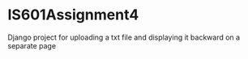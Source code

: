 # IS601Assignment4
Django project for uploading a txt file and displaying it backward on a separate page
